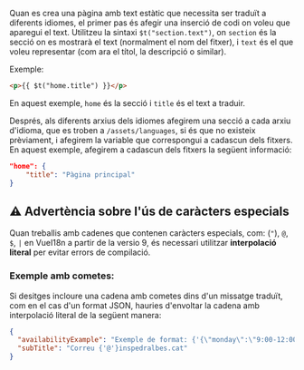 Quan es crea una pàgina amb text estàtic que necessita ser traduït a diferents idiomes, el primer pas és afegir una inserció de codi on voleu que aparegui el text. Utilitzeu la sintaxi `$t("section.text")`, on `section` és la secció on es mostrarà el text (normalment el nom del fitxer), i `text` és el que voleu representar (com ara el títol, la descripció o similar).

Exemple:
```html
<p>{{ $t("home.title") }}</p>
```
En aquest exemple, `home` és la secció i `title` és el text a traduir.

Després, als diferents arxius dels idiomes afegirem una secció a cada arxiu d'idioma, que es troben a `/assets/languages`, si és que no existeix prèviament, i afegirem la variable que correspongui a cadascun dels fitxers. En aquest exemple, afegirem a cadascun dels fitxers la següent informació:

```json
"home": {
    "title": "Pàgina principal"
}
```

## ⚠️ Advertència sobre l'ús de caràcters especials

Quan treballis amb cadenes que contenen caràcters especials, com: (`"`), `@`, `$`, `|` en VueI18n a partir de la versio 9, és necessari utilitzar **interpolació literal** per evitar errors de compilació.

### Exemple amb cometes:

Si desitges incloure una cadena amb cometes dins d'un missatge traduït, com en el cas d'un format JSON, hauries d'envoltar la cadena amb interpolació literal de la següent manera:


```json
{
  "availabilityExample": "Exemple de format: {'{\"monday\":\"9:00-12:00\", \"friday\":\"9:00-12:00\"}'}",
  "subTitle": "Correu {'@'}inspedralbes.cat"
}
